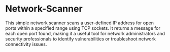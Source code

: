 # Network-Scanner
This simple network scanner scans a user-defined IP address for open ports within a specified range using TCP sockets. It returns a message for each open port found, making it a useful tool for network administrators and security professionals to identify vulnerabilities or troubleshoot network connectivity issues.
